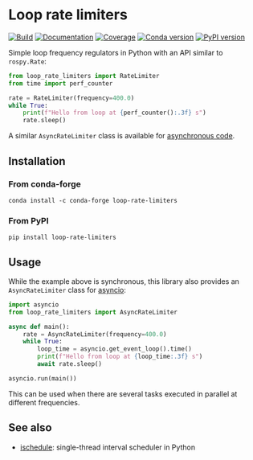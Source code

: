 # Loop rate limiters

[![Build](https://img.shields.io/github/actions/workflow/status/stephane-caron/loop-rate-limiters/main.yml?branch=main)](https://github.com/stephane-caron/loop-rate-limiters/actions)
[![Documentation](https://img.shields.io/github/actions/workflow/status/stephane-caron/loop-rate-limiters/docs.yml?branch=main&label=docs)](https://stephane-caron.github.io/loop-rate-limiters/)
[![Coverage](https://coveralls.io/repos/github/stephane-caron/loop-rate-limiters/badge.svg?branch=main)](https://coveralls.io/github/stephane-caron/loop-rate-limiters?branch=main)
[![Conda version](https://img.shields.io/conda/vn/conda-forge/loop-rate-limiters.svg)](https://anaconda.org/conda-forge/loop-rate-limiters)
[![PyPI version](https://img.shields.io/pypi/v/loop-rate-limiters)](https://pypi.org/project/loop-rate-limiters/)

Simple loop frequency regulators in Python with an API similar to ``rospy.Rate``:

```python
from loop_rate_limiters import RateLimiter
from time import perf_counter

rate = RateLimiter(frequency=400.0)
while True:
    print(f"Hello from loop at {perf_counter():.3f} s")
    rate.sleep()
```

A similar ``AsyncRateLimiter`` class is available for [asynchronous code](https://github.com/stephane-caron/loop-rate-limiters#asynchronous-io).

## Installation

### From conda-forge

```console
conda install -c conda-forge loop-rate-limiters
```

### From PyPI

```console
pip install loop-rate-limiters
```

## Usage

While the example above is synchronous, this library also provides an ``AsyncRateLimiter`` class for [asyncio](https://docs.python.org/3/library/asyncio.html):

```python
import asyncio
from loop_rate_limiters import AsyncRateLimiter

async def main():
    rate = AsyncRateLimiter(frequency=400.0)
    while True:
        loop_time = asyncio.get_event_loop().time()
        print(f"Hello from loop at {loop_time:.3f} s")
        await rate.sleep()

asyncio.run(main())
```

This can be used when there are several tasks executed in parallel at different frequencies.

## See also

- [ischedule](https://github.com/aleksve/ischedule): single-thread interval scheduler in Python
